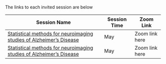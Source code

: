 The links to each invited session are below


| Session Name  | Session Time  | Zoom Link  |
|---|---|---|
| [Statistical methods for neuroimaging studies of Alzheimer’s Disease](invited_sessions/ses-I-1.md)  | May  | Zoom link here  |
| [Statistical methods for neuroimaging studies of Alzheimer’s Disease](invited_sessions/ses-I-1.md)  | May  | Zoom link here  |
